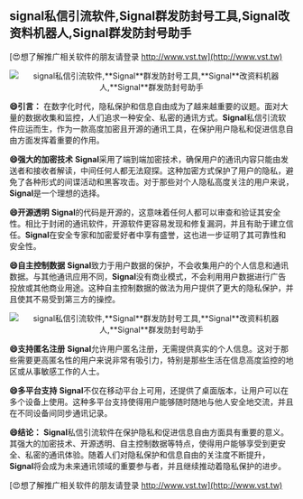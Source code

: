 ## **signal私信引流软件,**Signal**群发防封号工具,**Signal**改资料机器人,**Signal**群发防封号助手**

[😍想了解推广相关软件的朋友请登录 http://www.vst.tw](http://www.vst.tw)

 <center><img src="https://vst.tw/MP4/tuiguang/png/3.png" alt="signal私信引流软件,**Signal**群发防封号工具,**Signal**改资料机器人,**Signal**群发防封号助手"></center>

**😄引言：**
在数字化时代，隐私保护和信息自由成为了越来越重要的议题。面对大量的数据收集和监控，人们追求一种安全、私密的通讯方式。**Signal**私信引流软件应运而生，作为一款高度加密且开源的通讯工具，在保护用户隐私和促进信息自由方面发挥着重要的作用。

**😄强大的加密技术**
**Signal**采用了端到端加密技术，确保用户的通讯内容只能由发送者和接收者解读，中间任何人都无法窥探。这种加密方式保护了用户的隐私，避免了各种形式的间谍活动和黑客攻击。对于那些对个人隐私高度关注的用户来说，**Signal**是一个理想的选择。

**😄开源透明**
**Signal**的代码是开源的，这意味着任何人都可以审查和验证其安全性。相比于封闭的通讯软件，开源软件更容易发现和修复漏洞，并且有助于建立信任。**Signal**在安全专家和加密爱好者中享有盛誉，这也进一步证明了其可靠性和安全性。

**😄自主控制数据**
**Signal**致力于用户数据的保护，不会收集用户的个人信息和通讯数据。与其他通讯应用不同，**Signal**没有商业模式，不会利用用户数据进行广告投放或其他商业用途。这种自主控制数据的做法为用户提供了更大的隐私保护，并且使其不易受到第三方的操控。

 <center><img src="https://vst.tw/MP4/tuiguang/png/6.png" alt="signal私信引流软件,**Signal**群发防封号工具,**Signal**改资料机器人,**Signal**群发防封号助手"></center>

**😄支持匿名注册**
**Signal**允许用户匿名注册，无需提供真实的个人信息。这对于那些需要更高匿名性的用户来说非常有吸引力，特别是那些生活在信息高度监控的地区或从事敏感工作的人士。

**😄多平台支持**
**Signal**不仅在移动平台上可用，还提供了桌面版本，让用户可以在多个设备上使用。这种多平台支持使得用户能够随时随地与他人安全地交流，并且在不同设备间同步通讯记录。

**😄结论：**
**Signal**私信引流软件在保护隐私和促进信息自由方面具有重要的意义。其强大的加密技术、开源透明、自主控制数据等特点，使得用户能够享受到更安全、私密的通讯体验。随着人们对隐私保护和信息自由的关注度不断提升，**Signal**将会成为未来通讯领域的重要参与者，并且继续推动着隐私保护的进步。

[😍想了解推广相关软件的朋友请登录 http://www.vst.tw](http://www.vst.tw)



